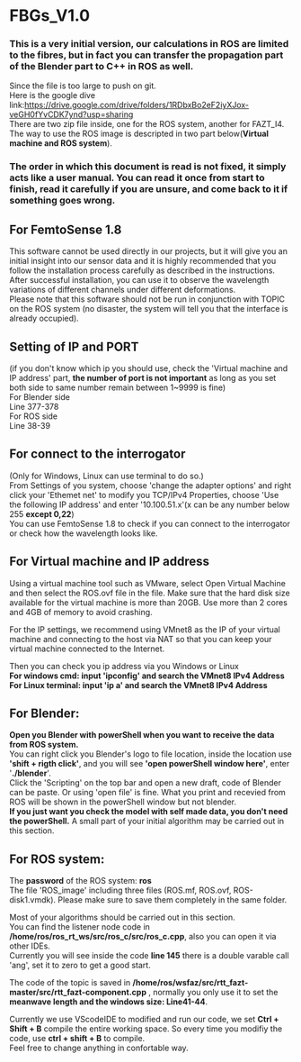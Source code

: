 # FBGs_V1.0
### This is a very initial version, our calculations in ROS are limited to the fibres, but in fact you can transfer the propagation part of the Blender part to C++ in ROS as well.  
  
Since the file is too large to push on git.    
Here is the google dive link:https://drive.google.com/drive/folders/1RDbxBo2eF2iyXJox-veGH0fYvCDK7ynd?usp=sharing     
There are two zip file inside, one for the ROS system, another for FAZT_I4.  
The way to use the ROS image is descripted in two part below(**Virtual machine and ROS system**).   
  
### **The order in which this document is read is not fixed, it simply acts like a user manual. You can read it once from start to finish, read it carefully if you are unsure, and come back to it if something goes wrong.**  
  
## **For FemtoSense 1.8**   
This software cannot be used directly in our projects, but it will give you an initial insight into our sensor data and it is highly recommended that you follow the installation process carefully as described in the instructions. After successful installation, you can use it to observe the wavelength variations of different channels under different deformations.   
Please note that this software should not be run in conjunction with TOPIC on the ROS system (no disaster, the system will tell you that the interface is already occupied).
  
## **Setting of IP and PORT**  
(if you don't know which ip you should use, check the 'Virtual machine and IP address' part, **the number of port is not important** as long as you set both side to same number remain between 1~9999 is fine)  
For Blender side  
 Line 377-378  
For ROS side  
 Line 38-39  
  
## **For connect to the interrogator**  
(Only for Windows, Linux can use terminal to do so.)   
From Settings of you system, choose 'change the adapter options' and right click your 'Ethemet net' to modify you TCP/IPv4 Properties, choose 'Use the following IP address' and enter '10.100.51.x'(x can be any number below 255 **except 0,22**)  
You can use FemtoSense 1.8 to check if you can connect to the interrogator or check how the wavelength looks like.  
  
## **For Virtual machine and IP address**   
Using a virtual machine tool such as VMware, select Open Virtual Machine and then select the ROS.ovf file in the file. Make sure that the hard disk size available for the virtual machine is more than 20GB. Use more than 2 cores and 4GB of memory to avoid crashing.  
  
For the IP settings, we recommend using VMnet8 as the IP of your virtual machine and connecting to the host via NAT so that you can keep your virtual machine connected to the Internet.  
  
Then you can check you ip address via you Windows or Linux  
**For windows cmd: input 'ipconfig' and search the VMnet8 IPv4 Address  
For Linux terminal: input 'ip a' and search the VMnet8 IPv4 Address**
    
## **For Blender:**  
**Open you Blender with powerShell when you want to receive the data from ROS system.**  
You can right click you Blender's logo to file location, inside the location use **'shift + rigth click'**, and you will see **'open powerShell window here'**, enter '**./blender**'.  
Click the 'Scripting' on the top bar and open a new draft, code of Blender can be paste. Or using 'open file' is fine.
What you print and recevied from ROS will be shown in the powerShell window but not blender.  
**If you just want you check the model with self made data, you don't need the powerShell.**
A small part of your initial algorithm may be carried out in this section.  
    
## **For ROS system:**  
The **password** of the ROS system: **ros**  
The file 'ROS_image' including three files (ROS.mf, ROS.ovf, ROS-disk1.vmdk). Please make sure to save them completely in the same folder.   

Most of your algorithms should be carried out in this section.   
You can find the listener node code in **/home/ros/ros_rt_ws/src/ros_c/src/ros_c.cpp**, also you can open it via other IDEs.  
Currently you will see inside the code **line 145** there is a double varable call 'ang', set it to zero to get a good start.     
  
The code of the topic is saved in **/home/ros/wsfaz/src/rtt_fazt-master/src/rtt_fazt-component.cpp** , normally you only use it to set the **meanwave length and the windows size: Line41-44**.  
    
Currently we use VScodeIDE to modified and run our code, we set **Ctrl + Shift + B** compile the entire working space. So every time you modifiy the code, use **ctrl + shift + B** to compile.  
Feel free to change anything in confortable way.
   

